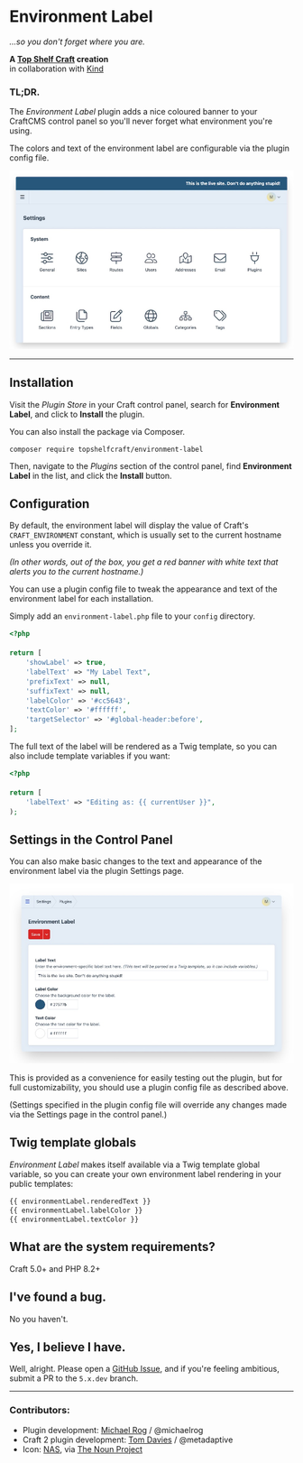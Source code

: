 # Environment Label

_...so you don't forget where you are._

**A [Top Shelf Craft](https://topshelfcraft.com) creation**  
in collaboration with [Kind](https://madebykind.com/)


### TL;DR.

The _Environment Label_ plugin adds a nice coloured banner to your CraftCMS control panel so you'll never forget what environment you're using.

The colors and text of the environment label are configurable via the plugin config file.

![Screenshot](docs/dev.jpg)

* * *


## Installation

Visit the _Plugin Store_ in your Craft control panel, search for **Environment Label**, and click to **Install** the plugin.

You can also install the package via Composer.
```
composer require topshelfcraft/environment-label
```

Then, navigate to the _Plugins_ section of the control panel, find **Environment Label** in the list, and click the **Install** button.


## Configuration

By default, the environment label will display the value of Craft's `CRAFT_ENVIRONMENT` constant, which is usually set to the current hostname unless you override it.

_(In other words, out of the box, you get a red banner with white text that alerts you to the current hostname.)_

You can use a plugin config file to tweak the appearance and text of the environment label for each installation.

Simply add an `environment-label.php` file to your `config` directory.

```php
<?php

return [
    'showLabel' => true,
    'labelText' => "My Label Text",
    'prefixText' => null,
    'suffixText' => null,
    'labelColor' => '#cc5643',
    'textColor' => '#ffffff',
    'targetSelector' => '#global-header:before',
];
```

The full text of the label will be rendered as a Twig template, so you can also include template variables if you want:

```php
<?php

return [
    'labelText' => "Editing as: {{ currentUser }}",
);
```


## Settings in the Control Panel

You can also make basic changes to the text and appearance of the environment label via the plugin Settings page.

![Settings](docs/settings.jpg)

</div>

This is provided as a convenience for easily testing out the plugin, but for full customizability, you should use a plugin config file as described above.

(Settings specified in the plugin config file will override any changes made via the Settings page in the control panel.)


## Twig template globals

_Environment Label_ makes itself available via a Twig template global variable, so you can create your own
environment label rendering in your public templates:

```twig
{{ environmentLabel.renderedText }}
{{ environmentLabel.labelColor }}
{{ environmentLabel.textColor }}
```


## What are the system requirements?

Craft 5.0+ and PHP 8.2+


## I've found a bug.

No you haven't.


## Yes, I believe I have.

Well, alright. Please open a [GitHub Issue](https://github.com/topshelfcraft/Environment-Label/issues), and if you're feeling ambitious, submit a PR to the `5.x.dev` branch.


* * *

### Contributors:

  - Plugin development: [Michael Rog](https://michaelrog.com) / @michaelrog
  - Craft 2 plugin development: [Tom Davies](https://github.com/tomdavies) / @metadaptive
  - Icon: [NAS](http://nasztu.com/), via [The Noun Project](https://thenounproject.com/search/?q=label&i=28588)

